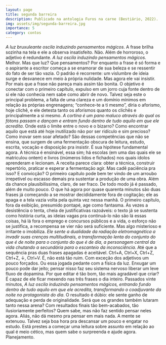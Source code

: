 ```yaml
---
layout: page
title: segunda barreira
description: Publicado na antologia Furos na carne (Bestiário, 2022).
img: assets/img/segunda-barreira.jpg
importance: 5
category: contos
---
```


*A luz bruxuleante oscila induzindo pensamentos mágicos*. A frase brilha sozinha na tela e ele a observa insatisfeito. Não. Além de horroroso, o adjetivo é redundante. *A luz oscila induzindo pensamentos mágicos*. Melhor. Mas que luz? Que pensamentos? Por enquanto a frase é só forma e o aspirante a escritor começa a se enamorar de sua beleza e se ressentir do fato de ser tão vazia. O padrão é recorrente: um vislumbre de ideia surge e desvanece em meio à própria nulidade. Mas agora ele vai insistir. Por mais que a frase não pareça mais assim tão bonita. O objetivo é conectar com o primeiro capítulo, expulso em um jorro cuja fonte dentro de si ele não conhecia nem sabe como abrir de novo. Talvez seja este o principal problema, a falta de uma clareza e um domínio mínimos em relação às próprias engrenagens; “conhece-te a ti mesmo”, diria o aforismo, hoje clichê, e ele detesta tanto os aforismos quanto os clichês e principalmente a si mesmo. *A cortina é um pano maluco através do qual os fótons passam e dançam e entram fundo dentro de tudo aquilo em que ele acredita*. Onde está o limite entre o novo e o bizarro? Como encontrar aquilo que está até hoje inutilizado não por ser ridículo e sim precioso? Como inovar sem soar afetado? São dessas competências que não se ensina, que surgem de uma fermentação obscura de leitura, estudo, escrita, vocação e disposição pra insistir. É sua hipótese fundamental agora. A técnica é ensinável, essa sim; há escolas (em uma das quais ele se matriculou ontem) e livros (inúmeros lidos e fichados) nos quais ídolos aprenderam e lecionam. A receita parece clara: obter a técnica, construir repertório, praticar e esperar a fermentação agir. Mas cadê paciência pra isso? E convicção? O primeiro capítulo pode bem ter vindo de um arroubo irrepetível ou escasso demais pra sustentar a produção de uma obra. Além da chance plausibilíssima, claro, de ser fraco. De todo modo já é passado, além de muito pouco. O que há agora por quase quarenta minutos são duas frases já começando a se mostrar decididamente fora de cogitação; ele as apaga e a tela vazia volta pela quinta vez nessa manhã. O primeiro capítulo, fora da exibição, presumido pontapé, age como fantasma. Às vezes a desistência o tenta, cheia de justificativas razoáveis: o texto já se sustenta como história curta, as ideias vagas pra continuá-lo não são lá essas coisas, há lá fora o emprego e concursos públicos e a vida, o esforço não se justifica, a recompensa se vier não será suficiente. Mas algo misterioso e irritante o imobiliza. *Ele sente a dualidade da radiação eletromagnética a invadir suas crenças multitudinais, a transformação lenta do conjunto do que é de noite para o conjunto do que é de dia, a personagem central da vida chutando a secundária para o escanteio da inconsciência*. Até que a sequência pras duas frases apagadas é aceitável. Ctrl+A, Ctrl+X, Ctrl+Z, Ctrl+Z, ↓, Ctrl+V. É, não está tão ruim. Com exceção dos adjetivos um pouco forçados. Ou essa jogada pedante com a física da luz. Enxugar um pouco pode dar jeito; pensar nisso faz seu sistema nervoso liberar um leve fluxo de dopamina. Por que editar é tão bom, tão mais agradável que criar? É capaz de ele ficar mexendo nas três frases o dia inteiro. Passados vinte minutos, *A luz oscila induzindo pensamentos mágicos, entrando fundo dentro de tudo aquilo em que ele acredita, transformando o coadjuvante da noite no protagonista do dia*. O resultado é dúbio: ele sente ganho de adequação e perda de originalidade. Será que os grandes também lutaram tanto nessa arena? Com resultados finais tão bem-acabados, tão ilusioriamente perfeitos? Quem sabe, mas não faz sentido pensar neles agora. Aliás, não dá mesmo pra pensar em mais nada. A mente se extenuou. Talvez seja boa hora pra descansar um pouco e engatar no estudo. Está prestes a começar uma leitura sobre assunto em relação ao qual é meio cético, mas quem sabe o surpreenda e ajude agora. Planejamento.
